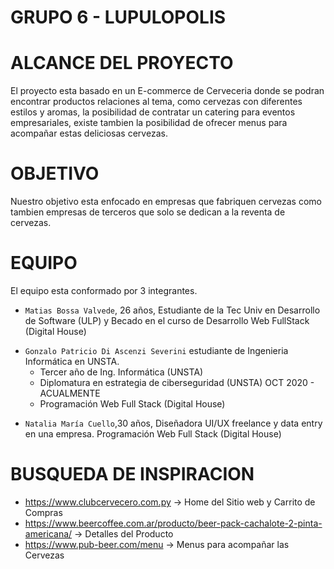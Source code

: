 # GRUPO 6 - LUPULOPOLIS

# ALCANCE DEL PROYECTO
El proyecto esta basado en un E-commerce de Cerveceria donde se podran encontrar productos relaciones al tema, como cervezas con diferentes estilos y aromas, la posibilidad de contratar un catering para eventos empresariales, existe tambien la posibilidad de ofrecer menus para acompañar estas deliciosas cervezas.

# OBJETIVO
Nuestro objetivo esta enfocado en empresas que fabriquen cervezas como tambien empresas de terceros que solo se dedican a la reventa de cervezas.

# EQUIPO
El equipo esta conformado por 3 integrantes.
* `Matias Bossa Valvede`, 26 años, Estudiante de la Tec Univ en Desarrollo de Software (ULP) y Becado en el curso de Desarrollo Web FullStack (Digital House)
- `Gonzalo Patricio Di Ascenzi Severini` estudiante de Ingenieria Informática en UNSTA.
    - Tercer año de Ing. Informática (UNSTA)  
    - Diplomatura en estrategia de ciberseguridad (UNSTA) OCT 2020 - ACUALMENTE
    - Programación Web Full Stack (Digital House) 

* `Natalia María Cuello`,30 años, Diseñadora UI/UX freelance y data entry en una empresa. Programación Web Full Stack (Digital House)

# BUSQUEDA DE INSPIRACION

* https://www.clubcervecero.com.py -> Home del Sitio web y Carrito de Compras
* https://www.beercoffee.com.ar/producto/beer-pack-cachalote-2-pinta-americana/ -> Detalles del Producto
* https://www.pub-beer.com/menu -> Menus para acompañar las Cervezas
